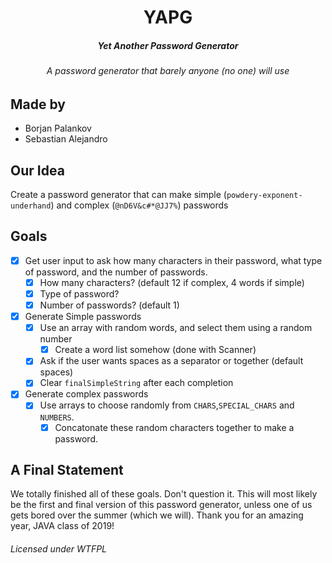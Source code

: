 <div align="center">
    <h1>YAPG</h1>
    <h5>Yet <i>Another</i> Password Generator</h5>
    <h6><i>A password generator that barely anyone (no one) will use</i></h6>
</div>

## Made by

* Borjan Palankov
* Sebastian Alejandro

## Our Idea

Create a password generator that can make simple (`powdery-exponent-underhand`) and complex (`@nD6V&c#*@JJ7%`) passwords

## Goals

- [x] Get user input to ask how many characters in their password, what type of password, and the number of passwords.
  - [x] How many characters? (default 12 if complex, 4 words if simple)
  - [x] Type of password?
  - [x] Number of passwords? (default 1)
- [x] Generate Simple passwords
  - [x] Use an array with random words, and select them using a random number
    - [x] Create a word list somehow (done with Scanner)
  - [x] Ask if the user wants spaces as a separator or together  (default spaces)
  - [x] Clear `finalSimpleString` after each completion
- [x] Generate complex passwords
  - [x] Use arrays to choose randomly from `CHARS`,`SPECIAL_CHARS` and `NUMBERS`.
    - [x] Concatonate these random characters together to make a password.

## A Final Statement

We totally finished all of these goals. Don't question it. This will most likely be the first and final version of this password generator, unless one of us gets bored over the summer (which we will). Thank you for an amazing year, JAVA class of 2019!

###### Licensed under WTFPL
